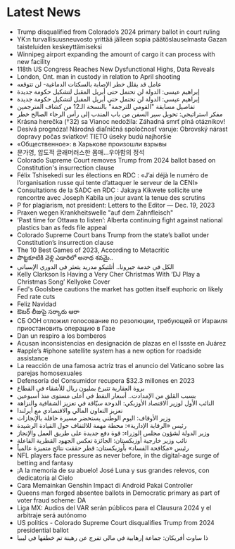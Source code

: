 # Latest News
-  Trump disqualified from Colorado’s 2024 primary ballot in court ruling
-  YK:n turvallisuusneuvosto yrittää jälleen sopia päätöslauselmasta Gazan taisteluiden keskeyttämiseksi
-  Winnipeg airport expanding the amount of cargo it can process with new facility
-  118th US Congress Reaches New Dysfunctional Highs, Data Reveals
-  London, Ont. man in custody in relation to April shooting
-  عامل قد يقلل خطر الإصابة بالسكتات الدماغية- لن تتوقعه
-  إبراهيم عيسى: الدولة لن تحتمل حتى أبريل المقبل لتشكيل حكومة جديدة
-  إبراهيم عيسى: الدولة لن تحتمل حتى أبريل المقبل لتشكيل حكومة جديدة
-  تفاصيل مسابقة "القومي للترجمة" بالنسخة الـ12 من كشاف المترجمين
-  مفكر استراتيجي: تحويل سير السفن من باب المندب إلى رأس الرجاء الصالح خطر
-  Krásna herečka (†32) sa Vianoc nedožila: Záhadná smrť plná otáznikov!
-  Desivá prognóza! Národná diaľničná spoločnosť varuje: Obrovský nárast dopravy počas sviatkov! TIETO úseky budú najhoršie
-  «Общественное»: в Харькове произошли взрывы
-  문가영, 압도적 글래머러스한 몸매…우아함의 정석
-  Colorado Supreme Court removes Trump from 2024 ballot based on Constitution's insurrection clause
-  Félix Tshisekedi sur les élections en RDC : «J’ai déjà le numéro de l’organisation russe qui tente d’attaquer le serveur de la CENI»
-  Consultations de la SADC en RDC : Jakaya Kikwete sollicite une rencontre avec Joseph Kabila un jour avant la tenue des scrutins
-  P for plagiarism, not president: Letters to the Editor — Dec. 19, 2023
-  Praxen wegen Krankheitswelle "auf dem Zahnfleisch"
-  ‘Past time for Ottawa to listen’: Alberta continuing fight against national plastics ban as feds file appeal
-  Colorado Supreme Court bans Trump from the state’s ballot under Constitution’s insurrection clause
-  The 10 Best Games of 2023, According to Metacritic
-  పొట్టకూటికి వెళ్లి ఎడారిలో అనాథ శవమై..
-  الكل في خدمة جيرونا.. أتلتيكو مدريد يتعثر في الدوري الإسباني
-  Kelly Clarkson Is Having a Very Cher Christmas With ‘DJ Play a Christmas Song’ Kellyoke Cover
-  Fed's Goolsbee cautions the market has gotten itself euphoric on likely Fed rate cuts
-  Feliz Navidad
-  ఔటర్‌ లీజుపై సర్కారు ఆరా
-  СБ ООН отложил голосование по резолюции, требующей от Израиля приостановить операцию в Газе
-  Dan un respiro a los bomberos
-  Acusan inconsistencias en designación de plazas en el Issste en Juárez
-  #apple’s #iphone satellite system has a new option for roadside assistance
-  La reacción de una famosa actriz tras el anuncio del Vaticano sobre las parejas homosexuales
-  Defensoría del Consumidor recupera $32.3 millones en 2023
-  بروة العقارية تتبرع بمليون ريال للأشقاء في القطاع
-  بسبب القلق من الإمدادت.. أسعار النفط في أعلى مستوى منذ أسبوعين
-  النائب الأول لوزير الاقتصاد الأوزبكي: الدوحة سبّاقة في تعزيز الشفافية والنزاهة
-  تعزيز التعاون المالي والاقتصادي مع أيرلندا
-  وزير الأوقاف: اليوم الوطني يستحضر مسيرة حافلة بالإنجازات
-  رئيس «الرقابة الإدارية»: محطة مهمة للالتفاف حول القيادة الرشيدة
-  وزير الدولة لشؤون مجلس الوزراء: قوة دفع جديدة على طريق العمل والإنجاز
-  نائب وزير خارجية أوزبكستان: الجائزة تعكس الجهود القطرية الفاعلة
-  رئيس «مكافحة الفساد» بأوزبكستان: قطر حققت نتائج متميزة عالمياً
-  NFL players face pressure as never before, in the digital-age surge of betting and fantasy
-  ¡A la memoria de su abuelo! José Luna y sus grandes relevos, con dedicatoria al Cielo
-  Cara Memainkan Genshin Impact di Android Pakai Controller
-  Queens man forged absentee ballots in Democratic primary as part of voter fraud scheme: DA
-  Liga MX: Audios del VAR serán públicos para el Clausura 2024 y el arbitraje será autónomo
-  US politics - Colorado Supreme Court disqualifies Trump from 2024 presidential ballot
-  ذا ساوث أفريكان: جماعة إرهابية في مالي تفرج عن رهينة تم خطفها في ليبيا
